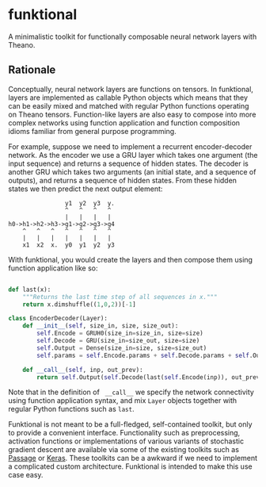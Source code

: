 # funktional 

A minimalistic toolkit for functionally composable neural network
layers with Theano.

Rationale
---------

Conceptually, neural network layers are functions on tensors.  In
funktional, layers are implemented as callable Python objects which
means that they can be easily mixed and matched with regular Python
functions operating on Theano tensors. Function-like layers are also
easy to compose into more complex networks using function application
and function composition idioms familiar from general purpose
programming.

For example, suppose we need to implement a recurrent encoder-decoder
network. As the encoder we use a GRU layer which takes one argument
(the input sequence) and returns a sequence of hidden states. The
decoder is another GRU which takes two arguments (an initial state,
and a sequence of outputs), and returns a sequence of hidden
states. From these hidden states we then predict the next output
element:

```
                y1  y2  y3  y.
                ^   ^   ^   ^
                |   |   |   |            
h0->h1->h2->h3->g1->g2->g3->g4
    ^   ^   ^   ^   ^   ^   ^
    |   |   |   |   |   |   |
    x1  x2  x.  y0  y1  y2  y3
```

With funktional, you would create the layers and then compose them
using function application like so:

```python

def last(x):
    """Returns the last time step of all sequences in x."""
    return x.dimshuffle((1,0,2))[-1]

class EncoderDecoder(Layer):
    def __init__(self, size_in, size, size_out):
        self.Encode = GRUH0(size_in=size_in, size=size)
        self.Decode = GRU(size_in=size_out, size=size)
        self.Output = Dense(size_in=size, size=size_out)
        self.params = self.Encode.params + self.Decode.params + self.Output.params

    def __call__(self, inp, out_prev):
        return self.Output(self.Decode(last(self.Encode(inp)), out_prev))
```

Note that in the definition of ` __call__` we specify the network
connectivity using function application syntax, and mix `Layer`
objects together with regular Python functions such as `last`.

Funktional is not meant to be a full-fledged, self-contained toolkit,
but only to provide a convenient interface. Functionality such as
preprocessing, activation functions or implementations of various
variants of stochastic gradient descent are available via some of the
existing toolkits such as
[Passage](https://github.com/IndicoDataSolutions/Passage) or
[Keras](https://github.com/fchollet/keras). These toolkits can be a
awkward if we need to implement a complicated custom architecture.
Funktional is intended to make this use case easy.


